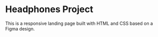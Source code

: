 # Headphones Project
This is a responsive landing page built with HTML and CSS based on a Figma design.
